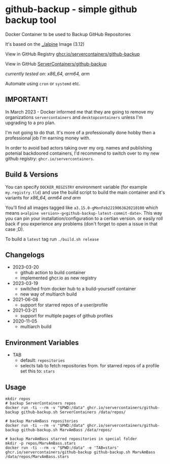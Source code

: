 github-backup - simple github backup tool
=========================================

Docker Container to be used to Backup GitHub Repositories

It's based on the [_/alpine](https://registry.hub.docker.com/_/alpine/) Image (3.12)

View in GitHub Registry [ghcr.io/servercontainers/github-backup](https://ghcr.io/servercontainers/github-backup)

View in GitHub [ServerContainers/github-backup](https://github.com/ServerContainers/github-backup)

_currently tested on: x86_64, arm64, arm_


Automate using `cron` or `systemd` etc.

## IMPORTANT!

In March 2023 - Docker informed me that they are going to remove my 
organizations `servercontainers` and `desktopcontainers` unless 
I'm upgrading to a pro plan.

I'm not going to do that. It's more of a professionally done hobby then a
professional job I'm earning money with.

In order to avoid bad actors taking over my org. names and publishing potenial
backdoored containers, I'd recommend to switch over to my new github registry: `ghcr.io/servercontainers`.

## Build & Versions

You can specify `DOCKER_REGISTRY` environment variable (for example `my.registry.tld`)
and use the build script to build the main container and it's variants for _x86_64, arm64 and arm_

You'll find all images tagged like `a3.15.0-gMonFeb2219063620210100` which means `a<alpine version>-g<github-backup-latest-commit-date>`.
This way you can pin your installation/configuration to a certian version. or easily roll back if you experience any problems
(don't forget to open a issue in that case ;D).

To build a `latest` tag run `./build.sh release`

## Changelogs

* 2023-03-20
    * github action to build container
    * implemented ghcr.io as new registry
* 2023-03-19
    * switched from docker hub to a build-yourself container
    * new way of multiarch build
* 2021-06-08
    * support for starred repos of a user/profile
* 2021-03-21
    * support for multiple pages of github profiles
* 2020-11-05
    * multiarch build

## Environment Variables

- TAB
    - default: `repositories`
    - selects tab to fetch repositories from. for starred repos of a profile set this to: `stars`

## Usage

```
mkdir repos
# backup ServerContainers repos
docker run -ti --rm -v "$PWD:/data" ghcr.io/servercontainers/github-backup github-backup.sh ServerContainers /data/repos/

# backup MarvAmBass repositories
docker run -ti --rm -v "$PWD:/data" ghcr.io/servercontainers/github-backup github-backup.sh MarvAmBass /data/repos/

# backup MarvAmBass starred repositories in special folder
mkdir -p repos/MarvAmBass.stars
docker run -ti --rm -v "$PWD:/data" -e 'TAB=stars' ghcr.io/servercontainers/github-backup github-backup.sh MarvAmBass /data/repos/MarvAmBass.stars

```
